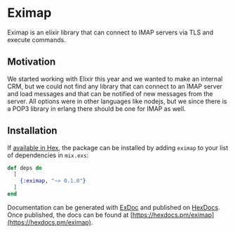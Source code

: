 # Eximap

Eximap is an elixir library that can connect to IMAP servers via TLS and execute commands.

## Motivation

We started working with Elixir this year and we wanted to make an internal CRM, but we could not find any library
that can connect to an IMAP server and load messages and that can be notified of new messages from the server.
All options were in other languages like nodejs, but we since there is a POP3 library in erlang there should be one
for IMAP as well.

## Installation

If [available in Hex](https://hex.pm/docs/publish), the package can be installed
by adding `eximap` to your list of dependencies in `mix.exs`:

```elixir
def deps do
  [
    {:eximap, "~> 0.1.0"}
  ]
end
```

Documentation can be generated with [ExDoc](https://github.com/elixir-lang/ex_doc)
and published on [HexDocs](https://hexdocs.pm). Once published, the docs can
be found at [https://hexdocs.pm/eximap](https://hexdocs.pm/eximap).

